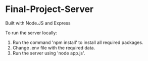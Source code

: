 # Final-Project-Server
Built with Node.JS and Express 


To run the server locally:

1. Run the command 'npm install' to install all required packages.
2. Change .env file with the required data.
3. Run the server using 'node app.js'.
